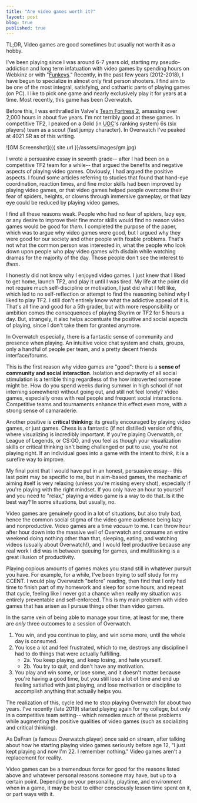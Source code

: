 ```yaml
---
title: "Are video games worth it?"
layout: post
blog: true
published: true
---
```


TL;DR, Video games are good sometimes but usually not worth it as a hobby.

I've been playing since I was around 6-7 years old, starting my pseudo-addiction and long term infatuation with video games by spending hours on Webkinz or with "[Funkeys](https://en.wikipedia.org/wiki/U.B._Funkeys)." Recently, in the past few years (2012-2018), I have begun to specialize in almost only first person shooters. I find aim to be one of the most integral, satisfying, and cathartic parts of playing games (on PC). I like to pick one game and nearly exclusively play it for years at a time. Most recently, this game has been Overwatch.

Before this, I was enthralled in Valve's [Team Fortress 2](https://en.wikipedia.org/wiki/Team_Fortress_2), amassing over 2,000 hours in about five years. I'm not terribly good at these games. In competitive TF2, I peaked on a Gold (in [UGC](https://ugcleague.com)'s ranking system) 6s (six players) team as a scout (fast jumpy character). In Overwatch I've peaked at 4021 SR as of this writing.

![GM Screenshot]({{ site.url }}/assets/images/gm.jpg)

I wrote a persuasive essay in seventh grade-- after I had been on a competitive TF2 team for a while-- that argued the benefits and negative aspects of playing video games. Obviously, I had argued the positive aspects. I found some articles referring to studies that found that hand-eye coordination, reaction times, and fine motor skills had been improved by playing video games, or that video games helped people overcome their fear of spiders, heights, or clowns through immersive gameplay, or that lazy eye could be reduced by playing video games. 

I find all these reasons weak. People who had no fear of spiders, lazy eye, or any desire to improve their fine motor skills would find no reason video games would be good for _them_. I completed the purpose of the paper, which was to argue why video games were good, but I argued why they were good for our society and other people with fixable problems. That's not what the common person was interested in, what the people who look down upon people who play video games with disdain while watching dramas for the majority of the day. Those people don't see the interest to _them_. 


I honestly did not know why I enjoyed video games. I just knew that I liked to get home, launch TF2, and play it until I was tired. My life at the point did not require much self-discipline or motivation, I just did what I felt like, which led to no self-reflection or attempt to find the reasoning behind _why_ I liked to play TF2. I still don't entirely know what the addictive appeal of it is. That's all fine and good for a 5th grader, but with more responsibility or ambition comes the consequences of playing Skyrim or TF2 for 5 hours a day. But, strangely, it also helps accentuate the positive and social aspects of playing, since I don't take them for granted anymore.


In Overwatch especially, there is a fantastic sense of community and presence when playing. An intuitive voice chat system and chats, groups, only a handful of people per team, and a pretty decent friends interface/forums.


This is the first reason why video games are "good": there is a __sense of community and social interaction__. Isolation and depravity of all social stimulation is a terrible thing regardless of the how introverted someone might be. How do you spend weeks during summer in high school (if not interning somewhere) without going out, and still not feel lonely? Video games, especially ones with real people and frequent social interactions. Competitive teams and tournaments enhance this effect even more, with a strong sense of camaraderie.

Another positive is __critical thinking__: its greatly encouraged by playing video games, or just games. Chess is a fantastic (if not distilled) version of this, where visualizing is incredibly important. If you're playing Overwatch, or League of Legends, or CS:GO, and you feel as though your visualization skills or critical thinking isn't being challenged or put to use, you're not playing right. If an individual goes into a game with the intent to _think_, it is a surefire way to improve. 

My final point that I would have put in an honest, persuasive essay-- this last point may be specific to me, but in aim-based games, the mechanic of aiming itself is very relaxing (unless you're missing every shot), especially if you're playing with the right mindset. If you only have an hour to yourself and you need to "relax," playing a video game is a way to do that. Is it the best way? In some situations, but usually, no.


Video games are genuinely good in a lot of situations, but also truly bad, hence the common social stigma of the video game audience being lazy and nonproductive. Video games are a time _vacuum_ to me. I can throw hour after hour down into the massive well of Overwatch and consume an entire weekend doing nothing other than that, sleeping, eating, and watching videos (usually about Overwatch!), and I would feel productive because any real work I did was in between queuing for games, and multitasking is a great illusion of productivity.


Playing copious amounts of games makes you stand still in whatever pursuit you have. For example, for a while, I've been trying to self study for my CCENT. I would play Overwatch "before" reading, then find that I only had time to finish part of my homework and sleep for some hours, and repeat that cycle, feeling like I never got a chance when really my situation was entirely preventable and self-enforced. This is my main problem with video games that has arisen as I pursue things other than video games.


In the same vein of being able to manage your time, at least for me, there are _only_ three outcomes to a session of Overwatch.

1. You win, and you continue to play, and win some more, until the whole day is consumed.
2. You lose a lot and feel frustrated, which to me, destroys any discipline I had to do things that were actually fulfilling.
    - 2a. You keep playing, and keep losing, and hate yourself.
    - 2b. You try to quit, and don't have any motivation.
3. You play and win some, or lose some, and it doesn't matter because you're having a good time, but you still lose a lot of time and end up feeling satisfied with just playing, and lose motivation or discipline to accomplish anything that actually helps you.


The realization of this, cycle led me to stop playing Overwatch for about two years. I've recently (late 2019) started playing again for my college, but only in a competitive team setting-- which remedies much of these problems while augmenting the positive qualities of video games (such as socializing and critical thinking).


As DaFran (a famous Overwatch player) once said on stream, after talking about how he starting playing video games seriously before age 12, "I just kept playing and now I'm 22. I remember nothing." Video games aren't a replacement for reality.


Video games can be a tremendous force for good for the reasons listed above and whatever personal reasons someone may have, but up to a certain point. Depending on your personality, playtime, and environment when in a game, it may be best to either consciously lessen time spent on it, or part ways with it.
